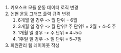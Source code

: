 1. 키오스크 모듈 운동 데이터 로직 변경
2. 논현 운동 그래프 출력 규격 변경
	1. 6개월 일 경우 -> 월 단위  = 6월
	2. 3개월 일 경우 -> 월 단위? 주 단위? = 2월 + 4~5 주
	3. 1개월 일 경우 -> 주 단위 = 4~5주
	4. 1주일 일 경우 -> 일 단위 = 5~7일
3. 회원관리 웹 레이아웃 작성

